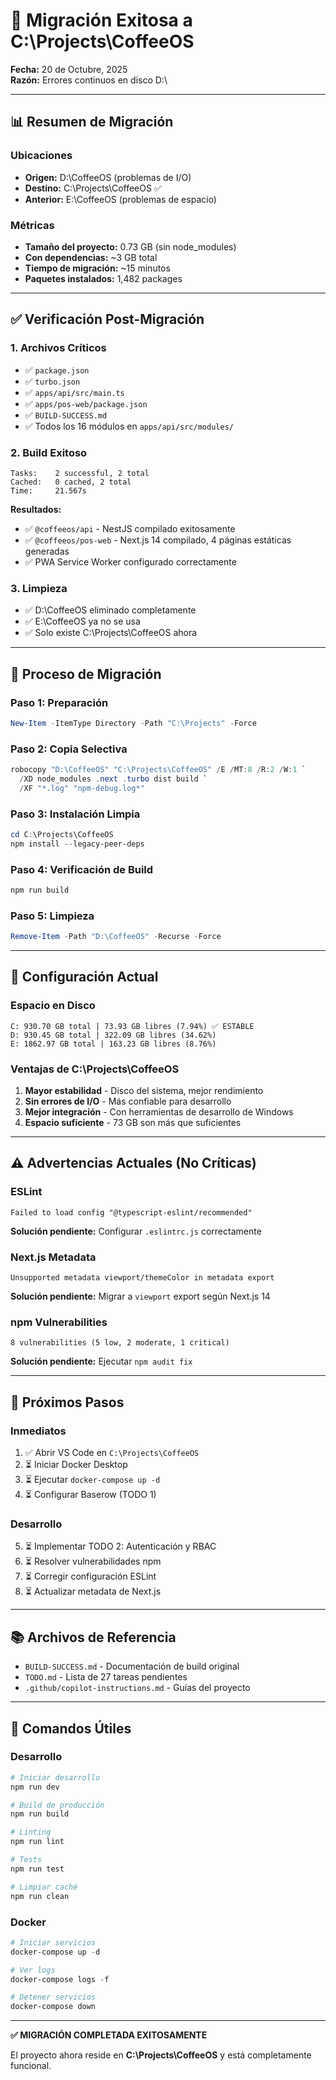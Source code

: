 # 🔄 Migración Exitosa a C:\Projects\CoffeeOS

**Fecha:** 20 de Octubre, 2025  
**Razón:** Errores continuos en disco D:\

---

## 📊 Resumen de Migración

### Ubicaciones

- **Origen:** D:\CoffeeOS (problemas de I/O)
- **Destino:** C:\Projects\CoffeeOS ✅
- **Anterior:** E:\CoffeeOS (problemas de espacio)

### Métricas

- **Tamaño del proyecto:** 0.73 GB (sin node_modules)
- **Con dependencias:** ~3 GB total
- **Tiempo de migración:** ~15 minutos
- **Paquetes instalados:** 1,482 packages

---

## ✅ Verificación Post-Migración

### 1. Archivos Críticos

- ✅ `package.json`
- ✅ `turbo.json`
- ✅ `apps/api/src/main.ts`
- ✅ `apps/pos-web/package.json`
- ✅ `BUILD-SUCCESS.md`
- ✅ Todos los 16 módulos en `apps/api/src/modules/`

### 2. Build Exitoso

```
Tasks:    2 successful, 2 total
Cached:   0 cached, 2 total
Time:     21.567s
```

**Resultados:**

- ✅ `@coffeeos/api` - NestJS compilado exitosamente
- ✅ `@coffeeos/pos-web` - Next.js 14 compilado, 4 páginas estáticas generadas
- ✅ PWA Service Worker configurado correctamente

### 3. Limpieza

- ✅ D:\CoffeeOS eliminado completamente
- ✅ E:\CoffeeOS ya no se usa
- ✅ Solo existe C:\Projects\CoffeeOS ahora

---

## 🔧 Proceso de Migración

### Paso 1: Preparación

```powershell
New-Item -ItemType Directory -Path "C:\Projects" -Force
```

### Paso 2: Copia Selectiva

```powershell
robocopy "D:\CoffeeOS" "C:\Projects\CoffeeOS" /E /MT:8 /R:2 /W:1 `
  /XD node_modules .next .turbo dist build `
  /XF "*.log" "npm-debug.log*"
```

### Paso 3: Instalación Limpia

```powershell
cd C:\Projects\CoffeeOS
npm install --legacy-peer-deps
```

### Paso 4: Verificación de Build

```powershell
npm run build
```

### Paso 5: Limpieza

```powershell
Remove-Item -Path "D:\CoffeeOS" -Recurse -Force
```

---

## 📝 Configuración Actual

### Espacio en Disco

```
C: 930.70 GB total | 73.93 GB libres (7.94%) ✅ ESTABLE
D: 930.45 GB total | 322.09 GB libres (34.62%)
E: 1862.97 GB total | 163.23 GB libres (8.76%)
```

### Ventajas de C:\Projects\CoffeeOS

1. **Mayor estabilidad** - Disco del sistema, mejor rendimiento
2. **Sin errores de I/O** - Más confiable para desarrollo
3. **Mejor integración** - Con herramientas de desarrollo de Windows
4. **Espacio suficiente** - 73 GB son más que suficientes

---

## ⚠️ Advertencias Actuales (No Críticas)

### ESLint

```
Failed to load config "@typescript-eslint/recommended"
```

**Solución pendiente:** Configurar `.eslintrc.js` correctamente

### Next.js Metadata

```
Unsupported metadata viewport/themeColor in metadata export
```

**Solución pendiente:** Migrar a `viewport` export según Next.js 14

### npm Vulnerabilities

```
8 vulnerabilities (5 low, 2 moderate, 1 critical)
```

**Solución pendiente:** Ejecutar `npm audit fix`

---

## 🎯 Próximos Pasos

### Inmediatos

1. ✅ Abrir VS Code en `C:\Projects\CoffeeOS`
2. ⏳ Iniciar Docker Desktop
3. ⏳ Ejecutar `docker-compose up -d`
4. ⏳ Configurar Baserow (TODO 1)

### Desarrollo

5. ⏳ Implementar TODO 2: Autenticación y RBAC
6. ⏳ Resolver vulnerabilidades npm
7. ⏳ Corregir configuración ESLint
8. ⏳ Actualizar metadata de Next.js

---

## 📚 Archivos de Referencia

- `BUILD-SUCCESS.md` - Documentación de build original
- `TODO.md` - Lista de 27 tareas pendientes
- `.github/copilot-instructions.md` - Guías del proyecto

---

## 🚀 Comandos Útiles

### Desarrollo

```powershell
# Iniciar desarrollo
npm run dev

# Build de producción
npm run build

# Linting
npm run lint

# Tests
npm run test

# Limpiar caché
npm run clean
```

### Docker

```powershell
# Iniciar servicios
docker-compose up -d

# Ver logs
docker-compose logs -f

# Detener servicios
docker-compose down
```

---

**✅ MIGRACIÓN COMPLETADA EXITOSAMENTE**

El proyecto ahora reside en **C:\Projects\CoffeeOS** y está completamente funcional.
